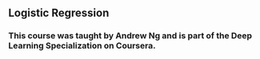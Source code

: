 ## Logistic Regression

### This course was taught by Andrew Ng and is part of the Deep Learning Specialization on Coursera.